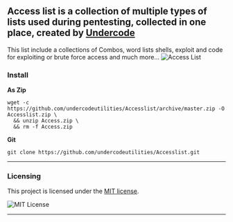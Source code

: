 
## Access list is a collection of multiple types of lists used during pentesting, collected in one place, created by [Undercode](https://undercode.help)
This list include a collections of Combos, word lists shells, exploit and code for exploiting or brute force access and much more…
![Access List](https://undercode.help/nnnhbkkn/2021/04/kV04SdKPxs.png)

### Install

**As Zip**
```
wget -c https://github.com/undercodeutilities/Accesslist/archive/master.zip -O Accesslist.zip \
  && unzip Access.zip \
  && rm -f Access.zip
```


**Git**
```
git clone https://github.com/undercodeutilities/Accesslist.git
```
- - -

### Licensing

This project is licensed under the [MIT license](LICENSE).

![MIT License](https://undercode.help/nnnhbkkn/2021/04/68747470733a2f2f64616e69656c6d696573736c65722e636f6d2f696d616765732f6d69746c6963656e73652e706e67.png)
 
- - - 

